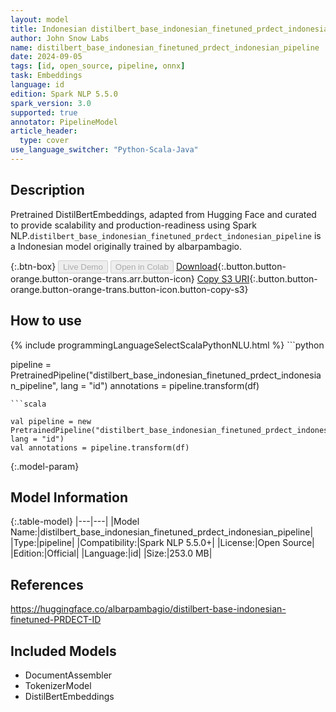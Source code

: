 ```yaml
---
layout: model
title: Indonesian distilbert_base_indonesian_finetuned_prdect_indonesian_pipeline pipeline DistilBertEmbeddings from albarpambagio
author: John Snow Labs
name: distilbert_base_indonesian_finetuned_prdect_indonesian_pipeline
date: 2024-09-05
tags: [id, open_source, pipeline, onnx]
task: Embeddings
language: id
edition: Spark NLP 5.5.0
spark_version: 3.0
supported: true
annotator: PipelineModel
article_header:
  type: cover
use_language_switcher: "Python-Scala-Java"
---
```


## Description

Pretrained DistilBertEmbeddings, adapted from Hugging Face and curated to provide scalability and production-readiness using Spark NLP.`distilbert_base_indonesian_finetuned_prdect_indonesian_pipeline` is a Indonesian model originally trained by albarpambagio.

{:.btn-box}
<button class="button button-orange" disabled>Live Demo</button>
<button class="button button-orange" disabled>Open in Colab</button>
[Download](https://s3.amazonaws.com/auxdata.johnsnowlabs.com/public/models/distilbert_base_indonesian_finetuned_prdect_indonesian_pipeline_id_5.5.0_3.0_1725524608699.zip){:.button.button-orange.button-orange-trans.arr.button-icon}
[Copy S3 URI](s3://auxdata.johnsnowlabs.com/public/models/distilbert_base_indonesian_finetuned_prdect_indonesian_pipeline_id_5.5.0_3.0_1725524608699.zip){:.button.button-orange.button-orange-trans.button-icon.button-copy-s3}

## How to use



<div class="tabs-box" markdown="1">
{% include programmingLanguageSelectScalaPythonNLU.html %}
```python

pipeline = PretrainedPipeline("distilbert_base_indonesian_finetuned_prdect_indonesian_pipeline", lang = "id")
annotations =  pipeline.transform(df)   

```
```scala

val pipeline = new PretrainedPipeline("distilbert_base_indonesian_finetuned_prdect_indonesian_pipeline", lang = "id")
val annotations = pipeline.transform(df)

```
</div>

{:.model-param}
## Model Information

{:.table-model}
|---|---|
|Model Name:|distilbert_base_indonesian_finetuned_prdect_indonesian_pipeline|
|Type:|pipeline|
|Compatibility:|Spark NLP 5.5.0+|
|License:|Open Source|
|Edition:|Official|
|Language:|id|
|Size:|253.0 MB|

## References

https://huggingface.co/albarpambagio/distilbert-base-indonesian-finetuned-PRDECT-ID

## Included Models

- DocumentAssembler
- TokenizerModel
- DistilBertEmbeddings